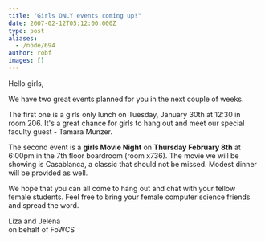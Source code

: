 ```yaml
---
title: "Girls ONLY events coming up!"
date: 2007-02-12T05:12:00.000Z
type: post
aliases:
  - /node/694
author: robf
images: []
---
```


<div class="field field-name-body field-type-text-with-summary field-label-hidden"><div class="field-items"><div class="field-item even"><p>Hello girls,</p>
<p>We have two great events planned for you in the next couple of weeks.</p>
<p>The first one is a girls only lunch on Tuesday, January 30th at 12:30 in<br>
room 206.  It&apos;s a great chance for girls to hang out and meet our special<br>
faculty guest - Tamara Munzer.</p>
<p>The second event is a <b>girls Movie Night</b> on <b>Thursday February 8th</b> at<br>
6:00pm in the 7th floor boardroom (room x736).  The movie we will be<br>
showing is Casablanca, a classic that should not be missed. Modest dinner<br>
will be provided as well.</p>
<p>We hope that you can all come to hang out and chat with your fellow<br>
female students.  Feel free to bring your female computer science friends<br>
and spread the word.</p>
<p>                Liza and Jelena<br>
               on behalf of FoWCS</p>
</div></div></div>    <footer>
          </footer>
